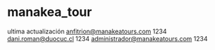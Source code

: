 # manakea_tour
ultima actualización
anfitrion@manakeatours.com 1234
dani.roman@duocuc.cl 1234
administrador@manakeatours.com 1234
